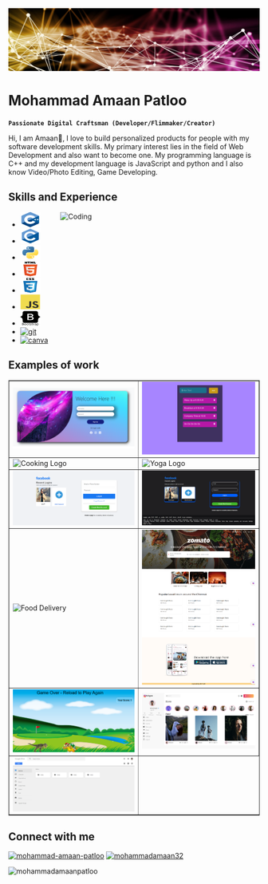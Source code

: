 <img src="https://github.com/MohammadAmaanPatloo/MohammadAmaanPatloo/blob/main/Background.jpg">

# Mohammad Amaan Patloo 

 **`Passionate Digital Craftsman (Developer/Flimmaker/Creator)`**
 
Hi, I am Amaan👋, I love to build personalized products for people with my software development skills. My primary interest lies in the field of Web Development and also want to become one. My programming language is C++ and my development language is JavaScript and python and I also know Video/Photo Editing, Game Developing.


## Skills and Experience
<img align="right" alt="Coding" width="400" src="https://camo.githubusercontent.com/fe63ad82cd0ea16571908365dcb3aff7a9715881cbeb881dba7def507d2790ea/68747470733a2f2f6d69726f2e6d656469756d2e636f6d2f6d61782f313336302f302a67714f33736c4c6d4762346d55656a652e676966">

* <a href="https://www.w3schools.com/cpp/" target="_blank" rel="noreferrer"> <img src="https://raw.githubusercontent.com/devicons/devicon/master/icons/cplusplus/cplusplus-original.svg" title="C++" alt="cplusplus" width="40" height="30"/> </a>
* <a href="https://www.cprogramming.com/" target="_blank" rel="noreferrer"> <img src="https://raw.githubusercontent.com/devicons/devicon/master/icons/c/c-original.svg" title="C" alt="c" width="40" height="30"/> </a>  
* <a href="https://www.python.org" target="_blank" rel="noreferrer"> <img src="https://raw.githubusercontent.com/devicons/devicon/master/icons/python/python-original.svg" title="Python" alt="python" width="40" height="30"/> </a>
* <a href="https://www.w3.org/html/" target="_blank" rel="noreferrer"> <img src="https://raw.githubusercontent.com/devicons/devicon/master/icons/html5/html5-original-wordmark.svg" title="HTML" alt="html5" width="40" height="30"/> </a>
* <a href="https://www.w3schools.com/css/" target="_blank" rel="noreferrer"> <img src="https://raw.githubusercontent.com/devicons/devicon/master/icons/css3/css3-original-wordmark.svg" title="CSS" alt="css3" width="40" height="30"/> </a>
* <a href="https://developer.mozilla.org/en-US/docs/Web/JavaScript" target="_blank" rel="noreferrer"> <img src="https://raw.githubusercontent.com/devicons/devicon/master/icons/javascript/javascript-original.svg" title="JavaScript" alt="javascript" width="40" height="30"/> </a>
* <a href="https://getbootstrap.com" target="_blank" rel="noreferrer"> <img src="https://raw.githubusercontent.com/devicons/devicon/master/icons/bootstrap/bootstrap-plain-wordmark.svg" title="Bootstrap" alt="bootstrap" width="40" height="30"/> </a>
* <a href="https://git-scm.com/" target="_blank" rel="noreferrer"> <img src="https://www.vectorlogo.zone/logos/git-scm/git-scm-icon.svg" title="Git" alt="git" width="40" height="30"/> </a>
* <a href="https://www.canva.com/" target="_blank" rel="noreferrer"> <img src="https://upload.wikimedia.org/wikipedia/commons/thumb/0/08/Canva_icon_2021.svg/2048px-Canva_icon_2021.svg.png" title="Canva" alt="canva" width="40" height="30"/> </a>


<!-- * </a> <a href="https://unity.com/" target="_blank" rel="noreferrer"> <img src="https://www.vectorlogo.zone/logos/unity3d/unity3d-icon.svg" alt="unity" width="30" height="30"/> </a>
* </a> <a href="https://unity.com/" target="_blank" rel="noreferrer"> <img src="https://www.vectorlogo.zone/logos/unity3d/unity3d-icon.svg" alt="unity" width="30" height="30"/> </a>
* </a> <a href="https://unity.com/" target="_blank" rel="noreferrer"> <img src="https://www.vectorlogo.zone/logos/unity3d/unity3d-icon.svg" alt="unity" width="30" height="30"/> </a>
* </a> <a href="https://unity.com/" target="_blank" rel="noreferrer"> <img src="https://www.vectorlogo.zone/logos/unity3d/unity3d-icon.svg" alt="unity" width="30" height="30"/> </a> -->

## Examples of work
<!-- <table border="1" cellspacing="0" cellpadding="5" height="200" width="400"> -->
<table border="1" cellspacing="0" cellpadding="5">
 <tr>
  <td><img alt="login Page" src="https://github.com/MohammadAmaanPatloo/Login_Page_Bootstrap/blob/main/Login-Signup.png"></td>
  <td><img alt="Todo List" src="https://github.com/MohammadAmaanPatloo/To_Do_List/blob/master/todo-view.png" ></td>
 </tr>
  <tr>
  <td><img alt="Cooking Logo" src="https://github.com/MohammadAmaanPatloo/MohammadAmaanPatloo/blob/main/Cooking%20Classes.gif" ></td>
  <td><img alt="Yoga Logo" src="https://github.com/MohammadAmaanPatloo/MohammadAmaanPatloo/blob/main/Yoga%20Classes.gif" ></td>
 </tr>
 <tr>
  <td><img alt="Facebook Page" src="https://github.com/MohammadAmaanPatloo/Facebook_login_page/blob/main/Facebook-Log-in-or-Sign-Up__.png" ></td>
  <td><img alt="Updated Facebook Page" src="https://github.com/MohammadAmaanPatloo/Updated_Facebook/blob/main/Facebook-login-2.png"  ></td>
 </tr>
 <tr>
  <td><img alt="Food Delivery" src="https://github.com/MohammadAmaanPatloo/Food_Ordering_website/blob/main/Online-Food-Delivery.png"  ></td>
  <td><img alt="Zomato Page" src="https://github.com/MohammadAmaanPatloo/Zomato_Landing_Page/blob/main/Zomato-page.png" ></td>
 </tr>
 <tr>
  <td> <img alt="Dino Game" src="https://github.com/MohammadAmaanPatloo/Dino-Game/blob/master/Dino-Game.png"  ></td>
  <td><img alt="Instagram Page" src="https://github.com/MohammadAmaanPatloo/Instagram/blob/main/Instagram.png" ></td>
 </tr>
 <tr>
  <td><img alt="Google Drive" src="https://github.com/MohammadAmaanPatloo/Google_Drive/blob/main/Google-Drive.png"></td>
 </tr>
</table>

 
<!-- ## Languages and Tools
<p align="left"> <a href="https://developer.android.com" target="_blank" rel="noreferrer"> <img src="https://raw.githubusercontent.com/devicons/devicon/master/icons/android/android-original-wordmark.svg" alt="android" width="40" height="40"/> </a> <a href="https://getbootstrap.com" target="_blank" rel="noreferrer"> <img src="https://raw.githubusercontent.com/devicons/devicon/master/icons/bootstrap/bootstrap-plain-wordmark.svg" alt="bootstrap" width="40" height="40"/> </a> <a href="https://www.cprogramming.com/" target="_blank" rel="noreferrer"> <img src="https://raw.githubusercontent.com/devicons/devicon/master/icons/c/c-original.svg" alt="c" width="40" height="40"/> </a> <a href="https://www.w3schools.com/cpp/" target="_blank" rel="noreferrer"> <img src="https://raw.githubusercontent.com/devicons/devicon/master/icons/cplusplus/cplusplus-original.svg" alt="cplusplus" width="40" height="40"/> </a> <a href="https://www.w3schools.com/css/" target="_blank" rel="noreferrer"> <img src="https://raw.githubusercontent.com/devicons/devicon/master/icons/css3/css3-original-wordmark.svg" alt="css3" width="40" height="40"/> </a> <a href="https://git-scm.com/" target="_blank" rel="noreferrer"> <img src="https://www.vectorlogo.zone/logos/git-scm/git-scm-icon.svg" alt="git" width="40" height="40"/> </a> <a href="https://www.w3.org/html/" target="_blank" rel="noreferrer"> <img src="https://raw.githubusercontent.com/devicons/devicon/master/icons/html5/html5-original-wordmark.svg" alt="html5" width="40" height="40"/> </a> <a href="https://developer.mozilla.org/en-US/docs/Web/JavaScript" target="_blank" rel="noreferrer"> <img src="https://raw.githubusercontent.com/devicons/devicon/master/icons/javascript/javascript-original.svg" alt="javascript" width="40" height="40"/> </a> <a href="https://www.mongodb.com/" target="_blank" rel="noreferrer"> <img src="https://raw.githubusercontent.com/devicons/devicon/master/icons/mongodb/mongodb-original-wordmark.svg" alt="mongodb" width="40" height="40"/> </a> <a href="https://nodejs.org" target="_blank" rel="noreferrer"> <img src="https://raw.githubusercontent.com/devicons/devicon/master/icons/nodejs/nodejs-original-wordmark.svg" alt="nodejs" width="40" height="40"/> </a> <a href="https://opencv.org/" target="_blank" rel="noreferrer"> <img src="https://www.vectorlogo.zone/logos/opencv/opencv-icon.svg" alt="opencv" width="40" height="40"/> </a> <a href="https://pandas.pydata.org/" target="_blank" rel="noreferrer"> <img src="https://raw.githubusercontent.com/devicons/devicon/2ae2a900d2f041da66e950e4d48052658d850630/icons/pandas/pandas-original.svg" alt="pandas" width="40" height="40"/> </a> <a href="https://www.python.org" target="_blank" rel="noreferrer"> <img src="https://raw.githubusercontent.com/devicons/devicon/master/icons/python/python-original.svg" alt="python" width="40" height="40"/> </a> <a href="https://reactjs.org/" target="_blank" rel="noreferrer"> <img src="https://raw.githubusercontent.com/devicons/devicon/master/icons/react/react-original-wordmark.svg" alt="react" width="40" height="40"/> </a> <a href="https://www.tensorflow.org" target="_blank" rel="noreferrer"> <img src="https://www.vectorlogo.zone/logos/tensorflow/tensorflow-icon.svg" alt="tensorflow" width="40" height="40"/> </a> <a href="https://unity.com/" target="_blank" rel="noreferrer"> <img src="https://www.vectorlogo.zone/logos/unity3d/unity3d-icon.svg" alt="unity" width="40" height="40"/> </a> </p> -->



## Connect with me
<a href="https://linkedin.com/in/mohammad-amaan-patloo" target="_blank"><img src="https://raw.githubusercontent.com/rahuldkjain/github-profile-readme-generator/master/src/images/icons/Social/linked-in-alt.svg" alt="mohammad-amaan-patloo" height="30" width="40" /></a>
<a href="https://instagram.com/mohammadamaan32" target="_blank"><img src="https://raw.githubusercontent.com/rahuldkjain/github-profile-readme-generator/master/src/images/icons/Social/instagram.svg" alt="mohammadamaan32" height="30" width="40"  /></a>

<p align="left"> <img src="https://komarev.com/ghpvc/?username=mohammadamaanpatloo&label=Profile%20views&color=0e75b6&style=flat" alt="mohammadamaanpatloo" height="30" width="200"  /> </p>
